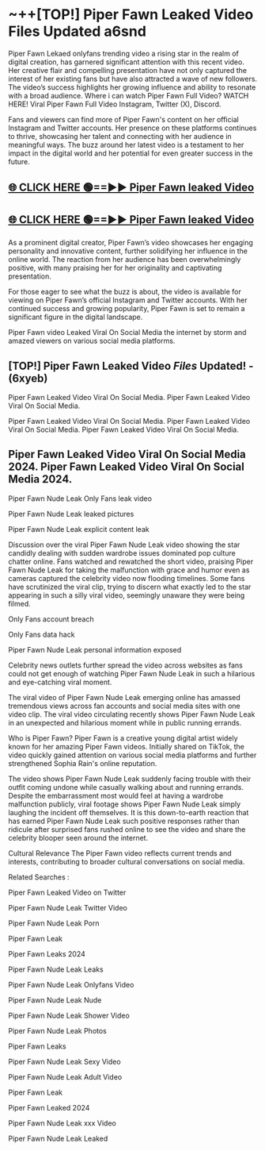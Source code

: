 # ~++[TOP!] Piper Fawn Leaked Video Files Updated a6snd

 Piper Fawn Lekaed onlyfans trending video a rising star in the realm of digital creation, has garnered significant attention with this recent video. Her creative flair and compelling presentation have not only captured the interest of her existing fans but have also attracted a wave of new followers. The video’s success highlights her growing influence and ability to resonate with a broad audience.
Where i can watch  Piper Fawn Full Video? WATCH HERE! Viral  Piper Fawn Full Video Instagram, Twitter (X), Discord.


Fans and viewers can find more of  Piper Fawn's content on her official Instagram and Twitter accounts. Her presence on these platforms continues to thrive, showcasing her talent and connecting with her audience in meaningful ways. The buzz around her latest video is a testament to her impact in the digital world and her potential for even greater success in the future.


## [🌐 CLICK HERE 🟢==►►  Piper Fawn leaked Video ](https://onlyclips.site?title=Piper_Fawn&ref=git)

## [🌐 CLICK HERE 🟢==►►  Piper Fawn leaked Video ](https://onlyclips.site?title=Piper_Fawn&ref=git)


As a prominent digital creator,  Piper Fawn’s video showcases her engaging personality and innovative content, further solidifying her influence in the online world. The reaction from her audience has been overwhelmingly positive, with many praising her for her originality and captivating presentation.

For those eager to see what the buzz is about, the video is available for viewing on  Piper Fawn’s official Instagram and Twitter accounts. With her continued success and growing popularity,  Piper Fawn is set to remain a significant figure in the digital landscape.


  Piper Fawn video Leaked Viral On Social Media the internet by storm and amazed viewers on various social media platforms.


## [TOP!]  Piper Fawn Leaked Video *Files* Updated! - (6xyeb) 

 Piper Fawn Leaked Video Viral On Social Media. Piper Fawn Leaked Video Viral On Social Media.

 Piper Fawn Leaked Video Viral On Social Media. Piper Fawn Leaked Video Viral On Social Media. Piper Fawn Leaked Video Viral On Social Media.


##  Piper Fawn Leaked Video Viral On Social Media 2024. Piper Fawn Leaked Video Viral On Social Media 2024.
 Piper Fawn Nude Leak Only Fans leak video

 Piper Fawn Nude Leak leaked pictures

 Piper Fawn Nude Leak explicit content leak

Discussion over the viral  Piper Fawn Nude Leak video showing the star candidly dealing with sudden wardrobe issues dominated pop culture chatter online. Fans watched and rewatched the short video, praising  Piper Fawn Nude Leak for taking the malfunction with grace and humor even as cameras captured the celebrity video now flooding timelines. Some fans have scrutinized the viral clip, trying to discern what exactly led to the star appearing in such a silly viral video, seemingly unaware they were being filmed.


Only Fans account breach

Only Fans data hack

 Piper Fawn Nude Leak personal information exposed

Celebrity news outlets further spread the video across websites as fans could not get enough of watching  Piper Fawn Nude Leak in such a hilarious and eye-catching viral moment.


The viral video of  Piper Fawn Nude Leak emerging online has amassed tremendous views across fan accounts and social media sites with one video clip. The viral video circulating recently shows  Piper Fawn Nude Leak in an unexpected and hilarious moment while in public running errands.


Who is  Piper Fawn?  Piper Fawn is a creative young digital artist widely known for her amazing  Piper Fawn videos. Initially shared on TikTok, the video quickly gained attention on various social media platforms and further strengthened Sophia Rain's online reputation.

The video shows  Piper Fawn Nude Leak suddenly facing trouble with their outfit coming undone while casually walking about and running errands. Despite the embarrassment most would feel at having a wardrobe malfunction publicly, viral footage shows  Piper Fawn Nude Leak simply laughing the incident off themselves. It is this down-to-earth reaction that has earned  Piper Fawn Nude Leak such positive responses rather than ridicule after surprised fans rushed online to see the video and share the celebrity blooper seen around the internet.

Cultural Relevance The  Piper Fawn video reflects current trends and interests, contributing to broader cultural conversations on social media.

Related Searches :

 Piper Fawn Leaked Video on Twitter

 Piper Fawn Nude Leak Twitter Video

 Piper Fawn Nude Leak Porn

 Piper Fawn Leak 

 Piper Fawn Leaks 2024

 Piper Fawn Nude Leak Leaks

 Piper Fawn Nude Leak Onlyfans Video

 Piper Fawn Nude Leak Nude

 Piper Fawn Nude Leak Shower Video

 Piper Fawn Nude Leak Photos

 Piper Fawn Leaks

 Piper Fawn Nude Leak Sexy Video

 Piper Fawn Nude Leak Adult Video

 Piper Fawn Leak

 Piper Fawn Leaked 2024

 Piper Fawn Nude Leak xxx Video

 Piper Fawn Nude Leak Leaked